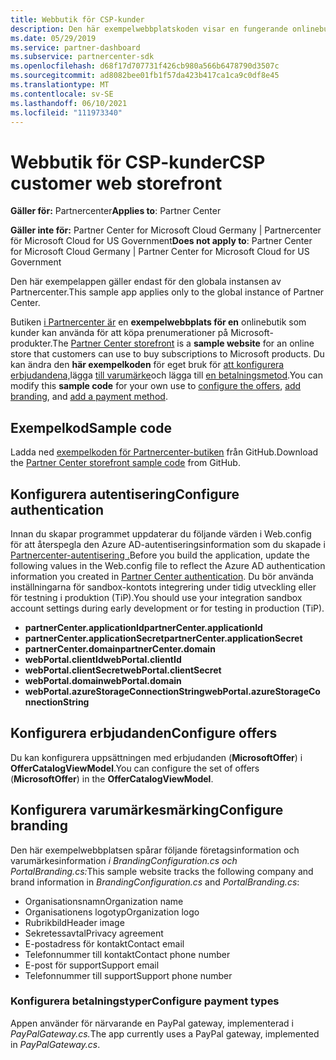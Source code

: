 ```yaml
---
title: Webbutik för CSP-kunder
description: Den här exempelwebbplatskoden visar en fungerande onlinebutik där kunder kan köpa prenumerationer på Microsoft-produkter.
ms.date: 05/29/2019
ms.service: partner-dashboard
ms.subservice: partnercenter-sdk
ms.openlocfilehash: d68f17d707731f426cb980a566b6478790d3507c
ms.sourcegitcommit: ad8082bee01fb1f57da423b417ca1ca9c0df8e45
ms.translationtype: MT
ms.contentlocale: sv-SE
ms.lasthandoff: 06/10/2021
ms.locfileid: "111973340"
---
```

# <a name="csp-customer-web-storefront"></a><span data-ttu-id="04b6e-103">Webbutik för CSP-kunder</span><span class="sxs-lookup"><span data-stu-id="04b6e-103">CSP customer web storefront</span></span>

<span data-ttu-id="04b6e-104">**Gäller för:** Partnercenter</span><span class="sxs-lookup"><span data-stu-id="04b6e-104">**Applies to**: Partner Center</span></span>

<span data-ttu-id="04b6e-105">**Gäller inte för:** Partner Center for Microsoft Cloud Germany | Partnercenter för Microsoft Cloud for US Government</span><span class="sxs-lookup"><span data-stu-id="04b6e-105">**Does not apply to**: Partner Center for Microsoft Cloud Germany | Partner Center for Microsoft Cloud for US Government</span></span>

<span data-ttu-id="04b6e-106">Den här exempelappen gäller endast för den globala instansen av Partnercenter.</span><span class="sxs-lookup"><span data-stu-id="04b6e-106">This sample app applies only to the global instance of Partner Center.</span></span>

<span data-ttu-id="04b6e-107">Butiken [i Partnercenter är](https://github.com/Microsoft/Partner-Center-Storefront) en **exempelwebbplats för en** onlinebutik som kunder kan använda för att köpa prenumerationer på Microsoft-produkter.</span><span class="sxs-lookup"><span data-stu-id="04b6e-107">The [Partner Center storefront](https://github.com/Microsoft/Partner-Center-Storefront) is a **sample website** for an online store that customers can use to buy subscriptions to Microsoft products.</span></span> <span data-ttu-id="04b6e-108">Du kan ändra den **här exempelkoden** för eget bruk för [att konfigurera erbjudandena,](#configure-offers)lägga [till varumärke](#configure-branding)och lägga till [en betalningsmetod](#configure-payment-types).</span><span class="sxs-lookup"><span data-stu-id="04b6e-108">You can modify this **sample code** for your own use to [configure the offers](#configure-offers), [add branding](#configure-branding), and [add a payment method](#configure-payment-types).</span></span>

## <a name="sample-code"></a><span data-ttu-id="04b6e-109">Exempelkod</span><span class="sxs-lookup"><span data-stu-id="04b6e-109">Sample code</span></span>

<span data-ttu-id="04b6e-110">Ladda ned [exempelkoden för Partnercenter-butiken](https://github.com/Microsoft/Partner-Center-Storefront) från GitHub.</span><span class="sxs-lookup"><span data-stu-id="04b6e-110">Download the [Partner Center storefront sample code](https://github.com/Microsoft/Partner-Center-Storefront) from GitHub.</span></span>

## <a name="configure-authentication"></a><span data-ttu-id="04b6e-111">Konfigurera autentisering</span><span class="sxs-lookup"><span data-stu-id="04b6e-111">Configure authentication</span></span>

<span data-ttu-id="04b6e-112">Innan du skapar programmet uppdaterar du följande värden i Web.config för att återspegla den Azure AD-autentiseringsinformation som du skapade i [Partnercenter-autentisering .](partner-center-authentication.md)</span><span class="sxs-lookup"><span data-stu-id="04b6e-112">Before you build the application, update the following values in the Web.config file to reflect the Azure AD authentication information you created in [Partner Center authentication](partner-center-authentication.md).</span></span> <span data-ttu-id="04b6e-113">Du bör använda inställningarna för sandbox-kontots integrering under tidig utveckling eller för testning i produktion (TiP).</span><span class="sxs-lookup"><span data-stu-id="04b6e-113">You should use your integration sandbox account settings during early development or for testing in production (TiP).</span></span>

- <span data-ttu-id="04b6e-114">**partnerCenter.applicationId**</span><span class="sxs-lookup"><span data-stu-id="04b6e-114">**partnerCenter.applicationId**</span></span>
- <span data-ttu-id="04b6e-115">**partnerCenter.applicationSecret**</span><span class="sxs-lookup"><span data-stu-id="04b6e-115">**partnerCenter.applicationSecret**</span></span>
- <span data-ttu-id="04b6e-116">**partnerCenter.domain**</span><span class="sxs-lookup"><span data-stu-id="04b6e-116">**partnerCenter.domain**</span></span>
- <span data-ttu-id="04b6e-117">**webPortal.clientId**</span><span class="sxs-lookup"><span data-stu-id="04b6e-117">**webPortal.clientId**</span></span>
- <span data-ttu-id="04b6e-118">**webPortal.clientSecret**</span><span class="sxs-lookup"><span data-stu-id="04b6e-118">**webPortal.clientSecret**</span></span>
- <span data-ttu-id="04b6e-119">**webPortal.domain**</span><span class="sxs-lookup"><span data-stu-id="04b6e-119">**webPortal.domain**</span></span>
- <span data-ttu-id="04b6e-120">**webPortal.azureStorageConnectionString**</span><span class="sxs-lookup"><span data-stu-id="04b6e-120">**webPortal.azureStorageConnectionString**</span></span>

## <a name="configure-offers"></a><span data-ttu-id="04b6e-121">Konfigurera erbjudanden</span><span class="sxs-lookup"><span data-stu-id="04b6e-121">Configure offers</span></span>

<span data-ttu-id="04b6e-122">Du kan konfigurera uppsättningen med erbjudanden (**MicrosoftOffer**) i **OfferCatalogViewModel**.</span><span class="sxs-lookup"><span data-stu-id="04b6e-122">You can configure the set of offers (**MicrosoftOffer**) in the **OfferCatalogViewModel**.</span></span>

## <a name="configure-branding"></a><span data-ttu-id="04b6e-123">Konfigurera varumärkesmärking</span><span class="sxs-lookup"><span data-stu-id="04b6e-123">Configure branding</span></span>

<span data-ttu-id="04b6e-124">Den här exempelwebbplatsen spårar följande företagsinformation och varumärkesinformation *i BrandingConfiguration.cs* *och PortalBranding.cs:*</span><span class="sxs-lookup"><span data-stu-id="04b6e-124">This sample website tracks the following company and brand information in *BrandingConfiguration.cs* and *PortalBranding.cs*:</span></span>

- <span data-ttu-id="04b6e-125">Organisationsnamn</span><span class="sxs-lookup"><span data-stu-id="04b6e-125">Organization name</span></span>
- <span data-ttu-id="04b6e-126">Organisationens logotyp</span><span class="sxs-lookup"><span data-stu-id="04b6e-126">Organization logo</span></span>
- <span data-ttu-id="04b6e-127">Rubrikbild</span><span class="sxs-lookup"><span data-stu-id="04b6e-127">Header image</span></span>
- <span data-ttu-id="04b6e-128">Sekretessavtal</span><span class="sxs-lookup"><span data-stu-id="04b6e-128">Privacy agreement</span></span>
- <span data-ttu-id="04b6e-129">E-postadress för kontakt</span><span class="sxs-lookup"><span data-stu-id="04b6e-129">Contact email</span></span>
- <span data-ttu-id="04b6e-130">Telefonnummer till kontakt</span><span class="sxs-lookup"><span data-stu-id="04b6e-130">Contact phone number</span></span>
- <span data-ttu-id="04b6e-131">E-post för support</span><span class="sxs-lookup"><span data-stu-id="04b6e-131">Support email</span></span>
- <span data-ttu-id="04b6e-132">Telefonnummer till support</span><span class="sxs-lookup"><span data-stu-id="04b6e-132">Support phone number</span></span>

### <a name="configure-payment-types"></a><span data-ttu-id="04b6e-133">Konfigurera betalningstyper</span><span class="sxs-lookup"><span data-stu-id="04b6e-133">Configure payment types</span></span>

<span data-ttu-id="04b6e-134">Appen använder för närvarande en PayPal gateway, implementerad i *PayPalGateway.cs.*</span><span class="sxs-lookup"><span data-stu-id="04b6e-134">The app currently uses a PayPal gateway, implemented in *PayPalGateway.cs*.</span></span>